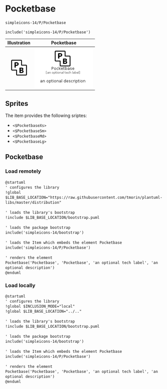 # Pocketbase


```text
simpleicons-14/P/Pocketbase
```

```text
include('simpleicons-14/P/Pocketbase')
```



| Illustration | Pocketbase |
| :---: | :---: |
| ![illustration for Illustration](../../simpleicons-14/P/Pocketbase.png) | ![illustration for Pocketbase](../../simpleicons-14/P/Pocketbase.Local.png) |



## Sprites
The item provides the following sriptes:

- `<$PocketbaseXs>`
- `<$PocketbaseSm>`
- `<$PocketbaseMd>`
- `<$PocketbaseLg>`





## Pocketbase

### Load remotely
```plantuml
@startuml
' configures the library
!global $LIB_BASE_LOCATION="https://raw.githubusercontent.com/tmorin/plantuml-libs/master/distribution"

' loads the library's bootstrap
!include $LIB_BASE_LOCATION/bootstrap.puml

' loads the package bootstrap
include('simpleicons-14/bootstrap')

' loads the Item which embeds the element Pocketbase
include('simpleicons-14/P/Pocketbase')

' renders the element
Pocketbase('Pocketbase', 'Pocketbase', 'an optional tech label', 'an optional description')
@enduml
```

### Load locally
```plantuml
@startuml
' configures the library
!global $INCLUSION_MODE="local"
!global $LIB_BASE_LOCATION="../.."

' loads the library's bootstrap
!include $LIB_BASE_LOCATION/bootstrap.puml

' loads the package bootstrap
include('simpleicons-14/bootstrap')

' loads the Item which embeds the element Pocketbase
include('simpleicons-14/P/Pocketbase')

' renders the element
Pocketbase('Pocketbase', 'Pocketbase', 'an optional tech label', 'an optional description')
@enduml
```

